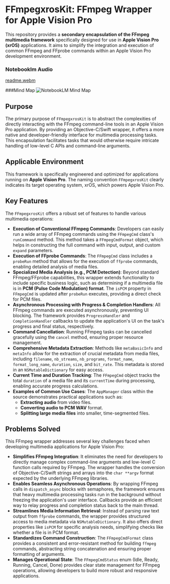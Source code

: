 # FFmpegxrosKit: FFmpeg Wrapper for Apple Vision Pro

This repository provides a **secondary encapsulation of the FFmpeg multimedia framework** specifically designed for use in **Apple Vision Pro (xrOS)** applications. It aims to simplify the integration and execution of common FFmpeg and FFprobe commands within an Apple Vision Pro development environment.

### Notebooklm Audio
[readme.webm](https://github.com/user-attachments/assets/719c0e1f-6b87-4b49-87cd-9364b8b9a083)

###Mind Map
![NotebookLM Mind Map](https://github.com/user-attachments/assets/7aa341f0-3a56-44f4-b32f-ef47ab7c68b8)

## Purpose

The primary purpose of `FFmpegxrosKit` is to abstract the complexities of directly interacting with the FFmpeg command-line tools in an Apple Vision Pro application. By providing an Objective-C/Swift wrapper, it offers a more native and developer-friendly interface for multimedia processing tasks. This encapsulation facilitates tasks that would otherwise require intricate handling of low-level C APIs and command-line arguments.

## Applicable Environment

This framework is specifically engineered and optimized for applications running on **Apple Vision Pro**. The naming convention `FFmpegxrosKit` clearly indicates its target operating system, xrOS, which powers Apple Vision Pro.

## Key Features

The `FFmpegxrosKit` offers a robust set of features to handle various multimedia operations:

*   **Execution of Conventional FFmpeg Commands**: Developers can easily run a wide array of FFmpeg commands using the `FFmpegCmd` class's `runCommand` method. This method takes a `FFmpegCmdFormat` object, which helps in constructing the full command with input, output, and custom `expand` parameters.
*   **Execution of FFprobe Commands**: The `FFmpegCmd` class includes a `probeRun` method that allows for the execution of `ffprobe` commands, enabling detailed analysis of media files.
*   **Specialized Media Analysis (e.g., PCM Detection)**: Beyond standard FFmpeg/FFprobe capabilities, this wrapper extends functionality to include specific business logic, such as determining if a multimedia file is in **PCM (Pulse Code Modulation) format**. The `isPCM` property in `FFmpegCmd` is updated after `probeRun` executes, providing a direct check for PCM files.
*   **Asynchronous Processing with Progress & Completion Handlers**: All FFmpeg commands are executed asynchronously, preventing UI blocking. The framework provides `ProgressHandler` and `CompletionHandler` callbacks to update the application's UI on the task's progress and final status, respectively.
*   **Command Cancellation**: Running FFmpeg tasks can be cancelled gracefully using the `cancel` method, ensuring proper resource management.
*   **Comprehensive Metadata Extraction**: Methods like `metaBasicInfo` and `metaInfo` allow for the extraction of crucial metadata from media files, including `filename`, `nb_streams`, `nb_programs`, `format_name`, `format_long_name`, `duration`, `size`, and `bit_rate`. This metadata is stored in an `NSMutableDictionary` for easy access.
*   **Current Time and Duration Tracking**: The `FFmpegCmd` object tracks the total `duration` of a media file and its `currentTime` during processing, enabling accurate progress calculations.
*   **Examples of Common Use Cases**: The `AppManager` class within the source demonstrates practical applications such as:
    *   **Extracting audio** from video files.
    *   **Converting audio to PCM WAV** format.
    *   **Splitting large media files** into smaller, time-segmented files.

## Problems Solved

This FFmpeg wrapper addresses several key challenges faced when developing multimedia applications for Apple Vision Pro:

*   **Simplifies FFmpeg Integration**: It eliminates the need for developers to directly manage complex command-line arguments and low-level C function calls required by FFmpeg. The wrapper handles the conversion of Objective-C/Swift strings and arrays into the `char **argv` format expected by the underlying FFmpeg libraries.
*   **Enables Seamless Asynchronous Operations**: By wrapping FFmpeg calls in `dispatch_async` blocks with semaphores, the framework ensures that heavy multimedia processing tasks run in the background without freezing the application's user interface. Callbacks provide an efficient way to relay progress and completion status back to the main thread.
*   **Streamlines Media Information Retrieval**: Instead of parsing raw text output from `ffprobe` commands, the wrapper provides structured access to media metadata via `NSMutableDictionary`. It also offers direct properties like `isPCM` for specific analysis needs, simplifying checks like whether a file is in PCM format.
*   **Standardizes Command Construction**: The `FFmpegCmdFormat` class provides a consistent and error-resistant method for building `ffmpeg` commands, abstracting string concatenation and ensuring proper formatting of arguments.
*   **Manages Operational State**: The `FFmpegCmdStatus` enum (Idle, Ready, Running, Cancel, Done) provides clear state management for FFmpeg operations, allowing developers to build more robust and responsive applications.
